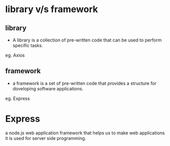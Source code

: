 # library v/s framework

## library
- A library is a collection of pre-written code that can be used to perform specific tasks.

eg. Axios

## framework
- a framework is a set of pre-written code that provides a structure for doveloping software applications.

eg. Express

# Express
a node.js web application framework that helps us to make web applications it is used for server side programming.



